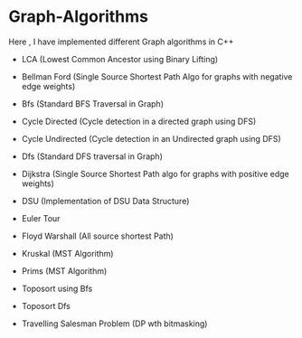 # Graph-Algorithms
Here , I have implemented different Graph algorithms in C++

* LCA (Lowest Common Ancestor using Binary Lifting)

* Bellman Ford (Single Source Shortest Path Algo for graphs with negative edge weights) 

* Bfs (Standard BFS Traversal in Graph)

* Cycle Directed (Cycle detection in a directed graph using DFS) 

* Cycle Undirected (Cycle detection in an Undirected graph using DFS)

* Dfs (Standard DFS traversal in Graph) 

* Dijkstra (Single Source Shortest Path algo for graphs with positive edge weights)

* DSU (Implementation of DSU Data Structure)

* Euler Tour 

* Floyd Warshall (All source shortest Path)

* Kruskal (MST Algorithm)

* Prims (MST Algorithm) 

* Toposort using Bfs

* Toposort Dfs

* Travelling Salesman Problem (DP wth bitmasking)
